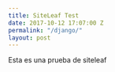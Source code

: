```yaml
---
title: SiteLeaf Test
date: 2017-10-12 17:07:00 Z
permalink: "/django/"
layout: post
---
```


Esta es una prueba de siteleaf